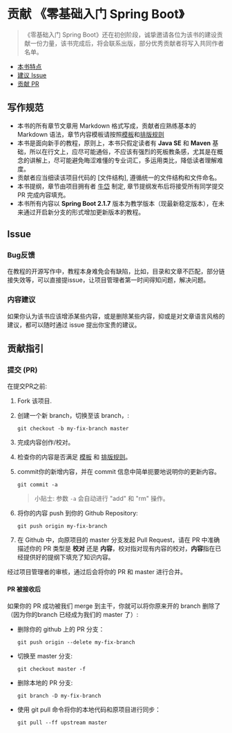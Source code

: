 # 贡献 《零基础入门 Spring Boot》

>《零基础入门 Spring Boot》还在初创阶段，诚挚邀请各位为该书的建设贡献一份力量，该书完成后，将会联系出版，部分优秀贡献者将写入共同作者名单。

 - [本书特点](#feature)
 - [建议 Issue](#issue)
 - [贡献 PR](#submit)

## <a name = "feature"></a> 写作规范

* 本书的所有章节文章用 Markdown 格式写成，贡献者应熟练基本的 Markdown 语法，章节内容模板请按照[模板](./TEMPLATE.md)和[排版规则](./LAYOUT.md)
* 本书是面向新手的教程，原则上，本书只假定读者有 **Java SE** 和 **Maven** 基础，所以在行文上，应尽可能通俗，不应该有强烈的死板教条感，尤其是在概念的讲解上，尽可能避免晦涩难懂的专业词汇，多运用类比，降低读者理解难度。
* 贡献者应当细读该项目代码的 [文件结构], 遵循统一的文件结构和文件命名。
* 本书提纲，章节由项目拥有者 [牛岱](https://github.com/niudai) 制定, 章节提纲发布后将接受所有同学提交 PR 完成内容填充。
* 本书所有内容以 **Spring Boot 2.1.7** 版本为教学版本（现最新稳定版本），在未来通过开启新分支的形式增加更新版本的教程。


## <a name="issue"></a> Issue

### Bug反馈

在教程的开源写作中，教程本身难免会有缺陷，比如，目录和文章不匹配，部分链接失效等，可以直接提issue，让项目管理者第一时间得知问题，解决问题。

### 内容建议

如果你认为该书应该增添某些内容，或是删除某些内容，抑或是对文章语言风格的建议，都可以随时通过 issue 提出你宝贵的建议。

## <a name="submit"></a> 贡献指引

### <a name="submit-pr"></a> 提交 (PR)

在提交PR之前:

1. Fork 该项目.
2. 创建一个新 branch，切换至该 branch，:

     ```shell
     git checkout -b my-fix-branch master
     ```

3. 完成内容创作/校对。
4. 检查你的内容是否满足 [模板](./TEMPLATE.md) 和 [排版规则](./LAYOUT.md)。
5. commit你的新增内容，并在 commit 信息中简单扼要地说明你的更新内容。

     ```shell
     git commit -a
     ```
    >小贴士: 参数 `-a` 会自动进行 "add" 和 "rm" 操作。

6. 将你的内容 push 到你的 Github Repository:

    ```shell
    git push origin my-fix-branch
    ```

7. 在 Github 中，向原项目的 master 分支发起 Pull Request，请在 PR 中准确描述你的 PR 类型是 **校对** 还是 **内容**，校对指对现有内容的校对，**内容**指在已经提供好的提纲下填充了知识内容。

经过项目管理者的审核，通过后会将你的 PR 和 master 进行合并。


#### PR 被接收后

如果你的 PR 成功被我们 merge 到主干，你就可以将你原来开的 branch 删除了（因为你的branch 已经成为我们的 master 了）:

* 删除你的 github 上的 PR 分支：

    ```shell
    git push origin --delete my-fix-branch
    ```

* 切换至 master 分支:

    ```shell
    git checkout master -f
    ```

* 删除本地的 PR 分支:

    ```shell
    git branch -D my-fix-branch
    ```

* 使用 git pull 命令将你的本地代码和原项目进行同步：

    ```shell
    git pull --ff upstream master
    ```
